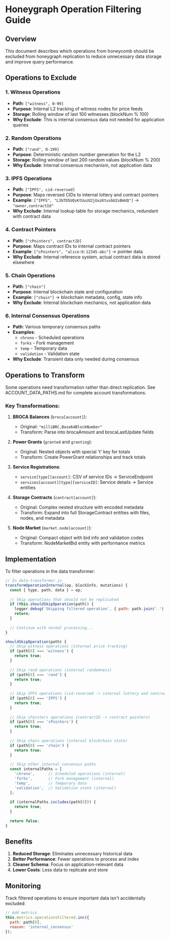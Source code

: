 # Honeygraph Operation Filtering Guide

## Overview

This document describes which operations from honeycomb should be excluded from honeygraph replication to reduce unnecessary data storage and improve query performance.

## Operations to Exclude

### 1. Witness Operations
- **Path**: `["witness", 0-99]`
- **Purpose**: Internal L2 tracking of witness nodes for price feeds
- **Storage**: Rolling window of last 100 witnesses (blockNum % 100)
- **Why Exclude**: This is internal consensus data not needed for application queries

### 2. Random Operations  
- **Path**: `["rand", 0-199]`
- **Purpose**: Deterministic random number generation for the L2
- **Storage**: Rolling window of last 200 random values (blockNum % 200)
- **Why Exclude**: Internal consensus mechanism, not application data

### 3. IPFS Operations
- **Path**: `["IPFS", cid-reversed]`
- **Purpose**: Maps reversed CIDs to internal lottery and contract pointers
- **Example**: `["IPFS", "L3bTD5UQsKtUuzU2jUuzKtusbU2sBmUQ"]` → `"owner,contractId"`
- **Why Exclude**: Internal lookup table for storage mechanics, redundant with contract data

### 4. Contract Pointers
- **Path**: `["cPointers", contractID]`
- **Purpose**: Maps contract IDs to internal contract pointers
- **Example**: `["cPointers", "alice:0:12345-abc"]` → pointer data
- **Why Exclude**: Internal reference system, actual contract data is stored elsewhere

### 5. Chain Operations
- **Path**: `["chain"]`
- **Purpose**: Internal blockchain state and configuration
- **Example**: `["chain"]` → blockchain metadata, config, state info
- **Why Exclude**: Internal blockchain mechanics, not application data

### 6. Internal Consensus Operations
- **Path**: Various temporary consensus paths
- **Examples**: 
  - `chrono` - Scheduled operations
  - `forks` - Fork management
  - `temp` - Temporary data
  - `validation` - Validation state
- **Why Exclude**: Transient data only needed during consensus

## Operations to Transform

Some operations need transformation rather than direct replication. See ACCOUNT_DATA_PATHS.md for complete account transformations.

### Key Transformations:

1. **BROCA Balances** (`broca[account]`):
   - Original: `"milliBRC,Base64BlockNumber"`
   - Transform: Parse into brocaAmount and brocaLastUpdate fields

2. **Power Grants** (`granted` and `granting`):
   - Original: Nested objects with special 't' key for totals
   - Transform: Create PowerGrant relationships and track totals

3. **Service Registrations**:
   - `service[type][account]`: CSV of service IDs → ServiceEndpoint
   - `services[account][type][serviceID]`: Service details → Service entities

4. **Storage Contracts** (`contract[account]`):
   - Original: Complex nested structure with encoded metadata
   - Transform: Expand into full StorageContract entities with files, nodes, and metadata

5. **Node Market** (`market.node[account]`):
   - Original: Compact object with bid info and validation codes
   - Transform: NodeMarketBid entity with performance metrics

## Implementation

To filter operations in the data transformer:

```javascript
// In data-transformer.js
transformOperationInternal(op, blockInfo, mutations) {
  const { type, path, data } = op;
  
  // Skip operations that should not be replicated
  if (this.shouldSkipOperation(path)) {
    logger.debug('Skipping filtered operation', { path: path.join('.') });
    return;
  }
  
  // Continue with normal processing...
}

shouldSkipOperation(path) {
  // Skip witness operations (internal price tracking)
  if (path[0] === 'witness') {
    return true;
  }
  
  // Skip rand operations (internal randomness)
  if (path[0] === 'rand') {
    return true;
  }
  
  // Skip IPFS operations (cid-reversed -> internal lottery and contract pointer)
  if (path[0] === 'IPFS') {
    return true;
  }
  
  // Skip cPointers operations (contractID -> contract pointers)
  if (path[0] === 'cPointers') {
    return true;
  }
  
  // Skip chain operations (internal blockchain state)
  if (path[0] === 'chain') {
    return true;
  }
  
  // Skip other internal consensus paths
  const internalPaths = [
    'chrono',      // Scheduled operations (internal)
    'forks',       // Fork management (internal)
    'temp',        // Temporary data
    'validation',  // Validation state (internal)
  ];
  
  if (internalPaths.includes(path[0])) {
    return true;
  }
  
  return false;
}
```

## Benefits

1. **Reduced Storage**: Eliminates unnecessary historical data
2. **Better Performance**: Fewer operations to process and index
3. **Cleaner Schema**: Focus on application-relevant data
4. **Lower Costs**: Less data to replicate and store

## Monitoring

Track filtered operations to ensure important data isn't accidentally excluded:

```javascript
// Add metrics
this.metrics.operationsFiltered.inc({
  path: path[0],
  reason: 'internal_consensus'
});
```